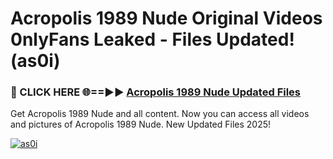 # Acropolis 1989 Nude Original Videos 0nlyFans Leaked - Files Updated! (as0i)

<h3>🔴 CLICK HERE 🌐==►► <a href="https://tinyurl.com/yc6ubb5a" rel="nofollow">Acropolis 1989 Nude Updated Files</a></h3>

Get Acropolis 1989 Nude and all content. Now you can access all videos and pictures of Acropolis 1989 Nude. New Updated Files 2025!

[![as0i](https://i.imgur.com/7eu0CRL.gif)](https://tinyurl.com/yc6ubb5a)
